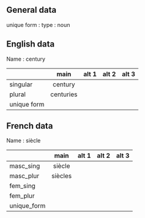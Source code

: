 ## General data

unique form :
type : noun

## English data

Name : century

|             |   main    | alt 1 | alt 2 | alt 3 |
| :---------- | :-------: | :---: | :---: | ----- |
| singular    |  century  |       |       |       |
| plural      | centuries |       |       |       |
| unique form |           |       |       |       |

## French data

Name : siècle

|             |  main   | alt 1 | alt 2 | alt 3 |
| :---------- | :-----: | :---: | :---: | :---: |
| masc_sing   | siècle  |       |       |       |
| masc_plur   | siècles |       |       |       |
| fem_sing    |         |       |       |       |
| fem_plur    |         |       |       |       |
| unique_form |         |       |       |       |


